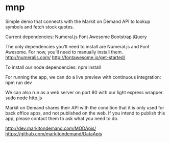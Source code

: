 # mnp

Simple demo that connects with the Markit on Demand API to
lookup symbols and fetch stock quotes.

Current dependencies:
Numeral.js
Font Awesome
Bootstrap
jQuery

The only dependencies you'll need to install are Numeral.js and Font Awesome.
For now, you'll need to manually install them.
http://numeraljs.com/
http://fontawesome.io/get-started/

To install our node dependencies:
npm install

For running the app, we can do a live preview with continuous integration:
npm run dev

We can also run as a web server on port 80 with our light express wrapper.
sudo node http.js

Markit on Demand shares their API with the condition that it is only
used for back office apps, and not published on the web. If you intend
to publish this app, please contact them to ask what you need to do.

http://dev.markitondemand.com/MODApis/
https://github.com/markitondemand/DataApis
